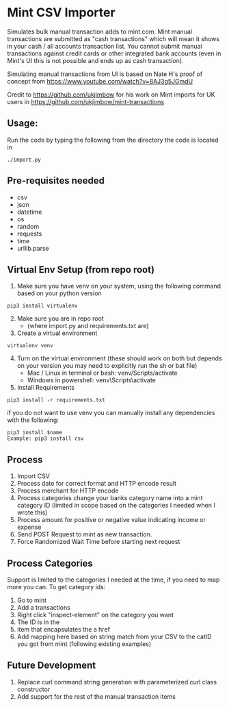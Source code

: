 # Mint CSV Importer
Simulates bulk manual transaction adds to mint.com. Mint manual transactions are submitted as "cash transactions" which will mean it shows in your cash / all accounts transaction list. You cannot submit manual transactions against credit cards or other integrated bank accounts (even in Mint's UI this is not possible and ends up as cash transaction).

Simulating manual transactions from UI is based on Nate H's proof of concept from https://www.youtube.com/watch?v=8AJ3g5JGmdU

Credit to https://github.com/ukjimbow for his work on Mint imports for UK users in https://github.com/ukjimbow/mint-transactions

## Usage:
Run the code by typing the following from the directory the code is located in
```
./import.py
```

## Pre-requisites needed
- csv
- json
- datetime
- os
- random
- requests
- time
- urllib.parse

## Virtual Env Setup (from repo root)
1. Make sure you have venv on your system, using the following command based on your python version
```shell
pip3 install virtualenv
```
2. Make sure you are in repo root
	- (where import.py and requirements.txt are)
3. Create a virtual environment
```shell
virtualenv venv
```
4. Turn on the virtual environment (these should work on both but depends on your version you may need to explicitly run the sh or bat file)
	- Mac / Linux in terminal or bash: venv/Scripts/activate
    - Windows in powershell: venv\Scripts\activate
5. Install Requirements
```shell
pip3 install -r requirements.txt
```

if you do not want to use venv you can manually install any dependencies with the following:

	pip3 install $name
	Example: pip3 install csv

## Process
1. Import CSV
2. Process date for correct format and HTTP encode result
3. Process merchant for HTTP encode
4. Process categories change your banks category name into a mint category ID (limited in scope based on the categories I needed when I wrote this)
5. Process amount for positive or negative value indicating income or expense
6. Send POST Request to mint as new transaction.
7. Force Randomized Wait Time before starting next request

## Process Categories
Support is limited to the categories I needed at the time, if you need to map more you can. To get category ids:
1. Go to mint
2. Add a transactions
3. Right click "inspect-element" on the category you want
4. The ID is in the <li> item that encapsulates the a href
5. Add mapping here based on string match from your CSV to the catID you got from mint (following existing examples)

## Future Development
1. Replace curl command string generation with parameterized curl class constructor
2. Add support for the rest of the manual transaction items
